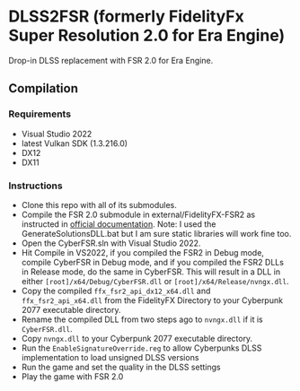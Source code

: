 # DLSS2FSR (formerly FidelityFx Super Resolution 2.0 for Era Engine)
Drop-in DLSS replacement with FSR 2.0 for Era Engine.

## Compilation

### Requirements
* Visual Studio 2022
* latest Vulkan SDK (1.3.216.0)
* DX12
* DX11

### Instructions
* Clone this repo with all of its submodules.
* Compile the FSR 2.0 submodule in external/FidelityFX-FSR2 as instructed in [official documentation](https://github.com/GPUOpen-Effects/FidelityFX-FSR2#quick-start-checklist). Note: I used the GenerateSolutionsDLL.bat but I am sure static libraries will work fine too.
* Open the CyberFSR.sln with Visual Studio 2022.
* Hit Compile in VS2022, if you compiled the FSR2 in Debug mode, compile CyberFSR in Debug mode, and if you compiled the FSR2 DLLs in Release mode, do the same in CyberFSR. This will result in a DLL in either `[root]/x64/Debug/CyberFSR.dll` or `[root]/x64/Release/nvngx.dll`.
* Copy the compiled `ffx_fsr2_api_dx12_x64.dll` and `ffx_fsr2_api_x64.dll` from the FidelityFX Directory to your Cyberpunk 2077 executable directory.
* Rename the compiled DLL from two steps ago to `nvngx.dll` if it is `CyberFSR.dll`.
* Copy `nvngx.dll` to your Cyberpunk 2077 executable directory.
* Run the `EnableSignatureOverride.reg` to allow Cyberpunks DLSS implementation to load unsigned DLSS versions
* Run the game and set the quality in the DLSS settings
* Play the game with FSR 2.0
